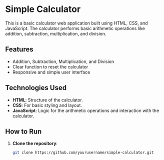 # Simple Calculator

This is a basic calculator web application built using HTML, CSS, and JavaScript. The calculator performs basic arithmetic operations like addition, subtraction, multiplication, and division.

## Features
- Addition, Subtraction, Multiplication, and Division
- Clear function to reset the calculator
- Responsive and simple user interface

## Technologies Used
- **HTML**: Structure of the calculator.
- **CSS**: For basic styling and layout.
- **JavaScript**: Logic for the arithmetic operations and interaction with the calculator.

## How to Run

1. **Clone the repository**:
   ```bash
   git clone https://github.com/yourusername/simple-calculator.git
